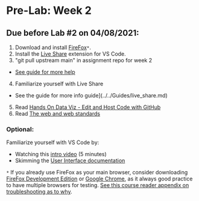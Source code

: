 # Pre-Lab: Week 2
## Due before Lab #2 on 04/08/2021:

1. Download and install [FireFox](https://www.mozilla.org/en-US/firefox/new/)`*`.
2. Install the [Live Share](https://marketplace.visualstudio.com/items?itemName=MS-vsliveshare.vsliveshare) extension for VS Code.
3. "git pull upstream main" in assignment repo for week 2
 - [See guide for more help](../../Guides/git_fetch_remote_upstream.md)
4. Familiarize yourself with Live Share
 - See the guide for more info guide](../../Guides/live_share.md)
5. Read [Hands On Data Viz - Edit and Host Code with GitHub](https://handsondataviz.org/github.html)
6. Read [The web and web standards](https://developer.mozilla.org/en-US/docs/Learn/Getting_started_with_the_web/The_web_and_web_standards)

### Optional: 
Familiarize yourself with VS Code by:
- Watching this [intro video](https://www.youtube.com/watch?v=S320N3sxinE) (5 minutes)
- Skimming the [User Interface documentation](https://code.visualstudio.com/docs/getstarted/userinterface)


`*` If you already use FireFox as your main browser, consider downloading [FireFox Development Edition](https://www.mozilla.org/en-US/firefox/developer/) or [Google Chrome](https://www.google.com/chrome/index.html), as it always good practice to have multiple browsers for testing. [See this course reader appendix on troubleshooting as to why](https://handsondataviz.org/fix-browser.html).
